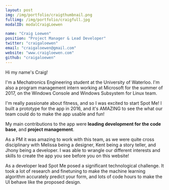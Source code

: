```yaml
---
layout: post
img: /img/portfolio/craigthumbnail.png
fullimg: /img/portfolio/craigfull.jpg
modalID: modalCraigLoewen

name: "Craig Loewen"
position: "Project Manager & Lead Developer"
twitter: "craigaloewen"
email: "craigaloewen@gmail.com"
website: "www.craigloewen.com"
github: "craigaloewen"
---
```


Hi my name's Craig!

I'm a Mechatronics Engineering student at the University of Waterloo. I'm also a program management intern working at Microsoft for the summer of 2017, on the Windows Console and Windows Subsystem for Linux team.

I'm really passionate about fitness, and so I was excited to start Spot Me! I built a prototype for the app in 2016, and it's AMAZING to see the what our team could do to make the app usable and fun!

My main contributions to the app were **leading development for the code base**, and **project management**. 

As a PM it was amazing to work with this team, as we were quite cross disciplinary with Melissa being a designer, Kent being a story teller, and Jhony being a developer. I was able to wrangle our different interests and skills to create the app you see before you on this website!

As a developer lead Spot Me posed a significant technological challenge. It took a lot of research and finetuning to make the machine learning algorithm accurately predict your form, and lots of code hours to make the UI behave like the proposed design.